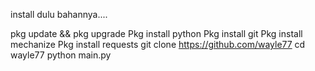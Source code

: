 install dulu bahannya....

pkg update && pkg upgrade
Pkg install python
Pkg install git
Pkg install mechanize
Pkg install requests
git clone https://github.com/wayle77
cd wayle77
python main.py
